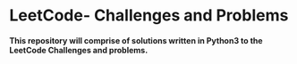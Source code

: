 # LeetCode- Challenges and Problems
#### This repository will comprise of solutions written in Python3 to the LeetCode Challenges and problems.

